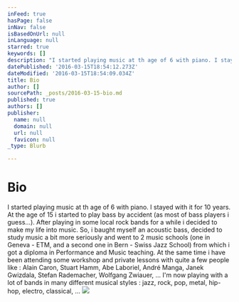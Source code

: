 ```yaml
---
inFeed: true
hasPage: false
inNav: false
isBasedOnUrl: null
inLanguage: null
starred: true
keywords: []
description: "I started playing music at th age of 6 with piano. I stayed with it for 10 years. At the age of 15 i started to play bass by accident (as most of bass players i guess...). After playing in some local rock bands for a while i decided to make my life into music. So, i baught myself an acoustic bass, decided to study music a bit more seriously and went to 2 music schools (one in Geneva - ETM, and a second one in Bern - Swiss Jazz School) from which i got a diploma in Performance and Music teaching. At the same time i have been attending some workshop and private lessons with quite a few people like : Alain Caron, Stuart Hamm, Abe Laboriel, André Manga, Janek Gwizdala, Stefan Rademacher, Wolfgang Zwiauer, ... I'm now playing with a lot of bands in many different musical styles : jazz, rock, pop, metal, hip-hop, electro, classical, ..."
datePublished: '2016-03-15T18:54:12.273Z'
dateModified: '2016-03-15T18:54:09.034Z'
title: Bio
author: []
sourcePath: _posts/2016-03-15-bio.md
published: true
authors: []
publisher:
  name: null
  domain: null
  url: null
  favicon: null
_type: Blurb

---
```

# Bio

I started playing music at th age of 6 with piano. I stayed with it for 10 years. At the age of 15 i started to play bass by accident (as most of bass players i guess...). After playing in some local rock bands for a while i decided to make my life into music. So, i baught myself an acoustic bass, decided to study music a bit more seriously and went to 2 music schools (one in Geneva - ETM, and a second one in Bern - Swiss Jazz School) from which i got a diploma in Performance and Music teaching. At the same time i have been attending some workshop and private lessons with quite a few people like : Alain Caron, Stuart Hamm, Abe Laboriel, André Manga, Janek Gwizdala, Stefan Rademacher, Wolfgang Zwiauer, ... I'm now playing with a lot of bands in many different musical styles : jazz, rock, pop, metal, hip-hop, electro, classical, ...
![](https://the-grid-user-content.s3-us-west-2.amazonaws.com/dd91c778-7d45-4426-bed6-67d7ae85639e.jpg)